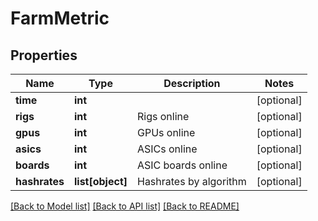 # FarmMetric

## Properties
Name | Type | Description | Notes
------------ | ------------- | ------------- | -------------
**time** | **int** |  | [optional] 
**rigs** | **int** | Rigs online | [optional] 
**gpus** | **int** | GPUs online | [optional] 
**asics** | **int** | ASICs online | [optional] 
**boards** | **int** | ASIC boards online | [optional] 
**hashrates** | **list[object]** | Hashrates by algorithm | [optional] 

[[Back to Model list]](../README.md#documentation-for-models) [[Back to API list]](../README.md#documentation-for-api-endpoints) [[Back to README]](../README.md)


